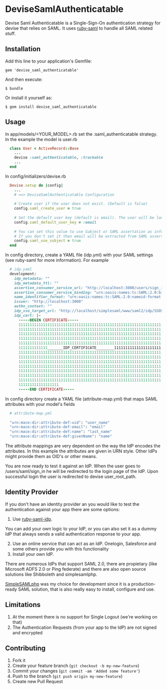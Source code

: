 # DeviseSamlAuthenticatable

Devise Saml Authenticatable is a Single-Sign-On authentication strategy for devise that relies on SAML. It uses [ruby-saml](https://github.com/onelogin/ruby-saml) to handle all SAML related stuff.

## Installation

Add this line to your application's Gemfile:

    gem 'devise_saml_authenticatable'

And then execute:

    $ bundle

Or install it yourself as:

    $ gem install devise_saml_authenticatable

## Usage

In app/models/<YOUR_MODEL>.rb set the :saml_authenticatable strategy. In the example the model is user.rb

```ruby
  class User < ActiveRecord::Base
    ...
    devise :saml_authenticatable, :trackable
    ...
  end
```

In config/initializers/devise.rb

```ruby
  Devise.setup do |config|
    ...
    # ==> DeviseSamlAuthenticatable Configuration
    
    # Create user if the user does not exist. (Default is false)
    config.saml_create_user = true
    
    # Set the default user key (default is email). The user will be looked up by this key. 
    config.saml_default_user_key = :email
	
	# You can set this value to use Subject or SAML assertation as info to which email will be compared
	# If you don't set it then email will be extracted from SAML assertation attributes
	config.saml_use_subject = true
  end
```

In config directory, create a YAML file (idp.yml) with your SAML settings (see ruby-saml for more information). For example

```ruby
  # idp.yaml
  development:
    idp_metadata: ""
    idp_metadata_ttl: ""
    assertion_consumer_service_url: "http://localhost:3000/users/sign_in"
    assertion_consumer_service_binding: "urn:oasis:names:tc:SAML:2.0:bindings:HTTP-POST"
    name_identifier_format: "urn:oasis:names:tc:SAML:2.0:nameid-format:transient"
    issuer: "http://localhost:3000"
    authn_context: ""
    idp_sso_target_url: "http://localhost/simplesaml/www/saml2/idp/SSOService.php"
    idp_cert: |-
      -----BEGIN CERTIFICATE-----
      1111111111111111111111111111111111111111111111111111111111111111
      1111111111111111111111111111111111111111111111111111111111111111
      1111111111111111111111111111111111111111111111111111111111111111
      1111111111111111111111111111111111111111111111111111111111111111
      1111111111111111111111111111111111111111111111111111111111111111
      1111111111111_______IDP_CERTIFICATE________111111111111111111111
      1111111111111111111111111111111111111111111111111111111111111111
      1111111111111111111111111111111111111111111111111111111111111111
      1111111111111111111111111111111111111111111111111111111111111111
      1111111111111111111111111111111111111111111111111111111111111111
      1111111111111111111111111111111111111111111111111111111111111111
      1111111111111111111111111111111111111111111111111111111111111111
      1111111111111111111111111111111111111111111111111111111111111111
      111111111111111111
      -----END CERTIFICATE-----
```    
In config directory create a YAML file (attribute-map.yml) that maps SAML attributes with your model's fields

```ruby
  # attribute-map.yml
  
  "urn:mace:dir:attribute-def:uid": "user_name"
  "urn:mace:dir:attribute-def:email": "email"
  "urn:mace:dir:attribute-def:name": "last_name"
  "urn:mace:dir:attribute-def:givenName": "name"
```

The attribute mappings are very dependent on the way the IdP encodes the attributes. In this example the attributes are given in URN style. Other IdPs might provide them as OID's or other means. 

You are now ready to test it against an IdP. When the user goes to /users/saml/sign_in he will be redirected to the login page of the IdP. Upon successful login the user is redirected to devise user_root_path.

## Identity Provider

If you don't have an identity provider an you would like to test the authentication against your app there are some options:

1. Use [ruby-saml-idp](https://github.com/lawrencepit/ruby-saml-idp). 

You can add your own logic to your IdP, or you can also set it as a dummy IdP that always sends a valid authentication response to your app.

2. Use an online service that can act as an IdP. Onelogin, Salesforce and some others provide you with this functionality
3. Install your own IdP.

There are numerous IdPs that support SAML 2.0, there are propietary (like Microsoft ADFS 2.0 or Ping federate) and there are also open source solutions like Shibboleth and simplesamlphp.

[SimpleSAMLphp](http://simplesamlphp.org/) was my choice for development since it is a production-ready SAML solution, that is also really easy to install, configure and use.

## Limitations

1. At the moment there is no support for Single Logout (we're working on that)
2. The Authentication Requests (from your app to the IdP) are not signed and encrypted

## Contributing

1. Fork it
2. Create your feature branch (`git checkout -b my-new-feature`)
3. Commit your changes (`git commit -am 'Added some feature'`)
4. Push to the branch (`git push origin my-new-feature`)
5. Create new Pull Request

